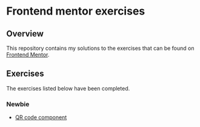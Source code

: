 # Frontend mentor exercises

## Overview

This repository contains my solutions to the exercises that can be found on [Frontend Mentor](https://www.frontendmentor.io/home).

## Exercises

The exercises listed below have been completed.

### Newbie

- [QR code component](https://www.frontendmentor.io/challenges/qr-code-component-iux_sIO_H/hub)